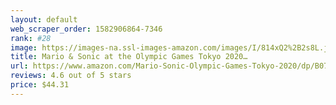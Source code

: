```yaml
---
layout: default 
﻿web_scraper_order: 1582906864-7346
rank: #28
image: https://images-na.ssl-images-amazon.com/images/I/814xQ2%2B2s8L.jpg
title: Mario & Sonic at the Olympic Games Tokyo 2020…
url: https://www.amazon.com/Mario-Sonic-Olympic-Games-Tokyo-2020/dp/B07SXNKFGS/ref=zg_mw_videogames_28?_encoding=UTF8&psc=1&refRID=7CPRMDBM19Z4C6MKHK80
reviews: 4.6 out of 5 stars
price: $44.31 
---
```

